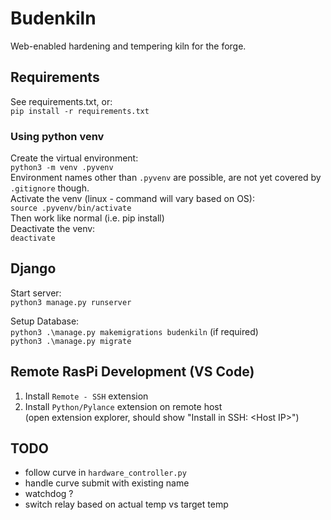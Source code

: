 # Budenkiln

Web-enabled hardening and tempering kiln for the forge.

## Requirements
See requirements.txt, or:  
`pip install -r requirements.txt`

### Using python venv
Create the virtual environment:  
`python3 -m venv .pyvenv`  
Environment names other than `.pyvenv` are possible, are not yet covered by `.gitignore` though.     
Activate the venv (linux - command will vary based on OS):  
`source .pyvenv/bin/activate`  
Then work like normal (i.e. pip install)  
Deactivate the venv:  
`deactivate`

## Django
Start server:  
`python3 manage.py runserver`

Setup Database:  
`python3 .\manage.py makemigrations budenkiln` (if required)  
`python3 .\manage.py migrate`

## Remote RasPi Development (VS Code)
1. Install `Remote - SSH` extension
2. Install `Python/Pylance` extension on remote host  
(open extension explorer, should show "Install in SSH: \<Host IP>")  

## TODO
- follow curve in `hardware_controller.py`
- handle curve submit with existing name
- watchdog ?
- switch relay based on actual temp vs target temp